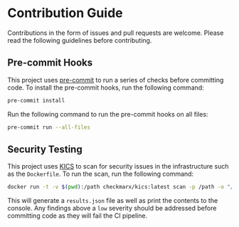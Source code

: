# Contribution Guide

Contributions in the form of issues and pull requests are welcome. Please read the following guidelines before contributing.

## Pre-commit Hooks

This project uses [pre-commit](https://pre-commit.com/) to run a series of checks before committing code. To install the pre-commit hooks, run the following command:

```bash
pre-commit install
```

Run the following command to run the pre-commit hooks on all files:

```bash
pre-commit run --all-files
```

## Security Testing

This project uses [KICS](https://docs.kics.io/latest/getting-started/) to scan for security issues in the infrastructure such as the `Dockerfile`. To run the scan, run the following command:

```bash
docker run -t -v $(pwd):/path checkmarx/kics:latest scan -p /path -o "/path/"
```

This will generate a `results.json` file as well as print the contents to the console. Any findings above a `low` severity should be addressed before committing code as they will fail the CI pipeline.
